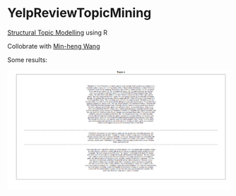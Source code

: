 # YelpReviewTopicMining

[Structural Topic Modelling](https://www.structuraltopicmodel.com/) using R

Collobrate with [Min-heng Wang](https://www.linkedin.com/in/david-wang-2672ba56/)

Some results:

![topic quotes](https://github.com/xinkaichen97/YelpReviewTopicMining/blob/main/top_quotes_topic_4.png "Topic Quotes")
